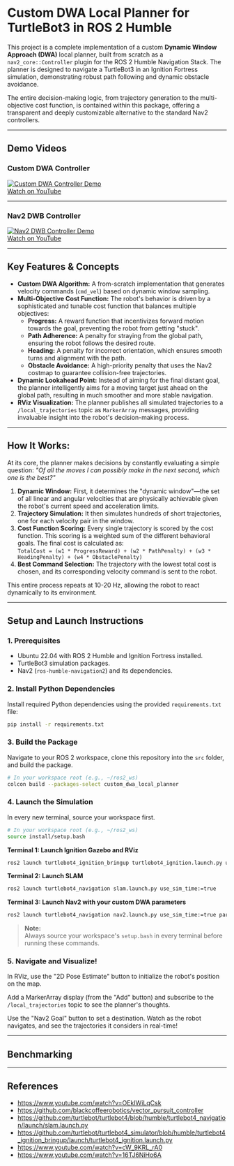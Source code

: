 # Custom DWA Local Planner for TurtleBot3 in ROS 2 Humble

This project is a complete implementation of a custom **Dynamic Window Approach (DWA)** local planner, built from scratch as a `nav2_core::Controller` plugin for the ROS 2 Humble Navigation Stack. The planner is designed to navigate a TurtleBot3 in an Ignition Fortress simulation, demonstrating robust path following and dynamic obstacle avoidance.

The entire decision-making logic, from trajectory generation to the multi-objective cost function, is contained within this package, offering a transparent and deeply customizable alternative to the standard Nav2 controllers.

---
## Demo Videos

### Custom DWA Controller  
[![Custom DWA Controller Demo](https://img.youtube.com/vi/FDOr9OuVGTk/0.jpg)](https://youtu.be/FDOr9OuVGTk)  
[Watch on YouTube](https://youtu.be/FDOr9OuVGTk)

---

### Nav2 DWB Controller  
[![Nav2 DWB Controller Demo](https://img.youtube.com/vi/1fDpRBxEuts/0.jpg)](https://youtu.be/1fDpRBxEuts)  
[Watch on YouTube](https://youtu.be/1fDpRBxEuts)

---

## Key Features & Concepts

- **Custom DWA Algorithm:** A from-scratch implementation that generates velocity commands (`cmd_vel`) based on dynamic window sampling.
- **Multi-Objective Cost Function:** The robot's behavior is driven by a sophisticated and tunable cost function that balances multiple objectives:
  - **Progress:** A reward function that incentivizes forward motion towards the goal, preventing the robot from getting "stuck".
  - **Path Adherence:** A penalty for straying from the global path, ensuring the robot follows the desired route.
  - **Heading:** A penalty for incorrect orientation, which ensures smooth turns and alignment with the path.
  - **Obstacle Avoidance:** A high-priority penalty that uses the Nav2 costmap to guarantee collision-free trajectories.
- **Dynamic Lookahead Point:** Instead of aiming for the final distant goal, the planner intelligently aims for a moving target just ahead on the global path, resulting in much smoother and more stable navigation.
- **RViz Visualization:** The planner publishes all simulated trajectories to a `/local_trajectories` topic as `MarkerArray` messages, providing invaluable insight into the robot's decision-making process.

---

## How It Works:

At its core, the planner makes decisions by constantly evaluating a simple question: _"Of all the moves I can possibly make in the next second, which one is the best?"_

1. **Dynamic Window:** First, it determines the "dynamic window"—the set of all linear and angular velocities that are physically achievable given the robot's current speed and acceleration limits.
2. **Trajectory Simulation:** It then simulates hundreds of short trajectories, one for each velocity pair in the window.
3. **Cost Function Scoring:** Every single trajectory is scored by the cost function. This scoring is a weighted sum of the different behavioral goals. The final cost is calculated as:  
   `TotalCost = (w1 * ProgressReward) + (w2 * PathPenalty) + (w3 * HeadingPenalty) + (w4 * ObstaclePenalty)`
4. **Best Command Selection:** The trajectory with the lowest total cost is chosen, and its corresponding velocity command is sent to the robot.

This entire process repeats at 10-20 Hz, allowing the robot to react dynamically to its environment.

---

## Setup and Launch Instructions

### 1. Prerequisites

- Ubuntu 22.04 with ROS 2 Humble and Ignition Fortress installed.
- TurtleBot3 simulation packages.
- Nav2 (`ros-humble-navigation2`) and its dependencies.

### 2. Install Python Dependencies

Install required Python dependencies using the provided `requirements.txt` file:

```bash
pip install -r requirements.txt
```

### 3. Build the Package

Navigate to your ROS 2 workspace, clone this repository into the `src` folder, and build the package.

```bash
# In your workspace root (e.g., ~/ros2_ws)
colcon build --packages-select custom_dwa_local_planner
```

### 4. Launch the Simulation

In every new terminal, source your workspace first.

```bash
# In your workspace root (e.g., ~/ros2_ws)
source install/setup.bash
```

**Terminal 1: Launch Ignition Gazebo and RViz**
```bash
ros2 launch turtlebot4_ignition_bringup turtlebot4_ignition.launch.py use_sim_time:=true rviz:=true
```

**Terminal 2: Launch SLAM**
```bash
ros2 launch turtlebot4_navigation slam.launch.py use_sim_time:=true
```

**Terminal 3: Launch Nav2 with your custom DWA parameters**
```bash
ros2 launch turtlebot4_navigation nav2.launch.py use_sim_time:=true params_file:=$(ros2 pkg prefix custom_dwa_local_planner)/share/custom_dwa_local_planner/config/tb4_custom_nav2_params.yaml
```

> **Note:**  
> Always source your workspace's `setup.bash` in every terminal before running these commands.

### 5. Navigate and Visualize!

In RViz, use the "2D Pose Estimate" button to initialize the robot's position on the map.

Add a MarkerArray display (from the "Add" button) and subscribe to the `/local_trajectories` topic to see the planner's thoughts.

Use the "Nav2 Goal" button to set a destination. Watch as the robot navigates, and see the trajectories it considers in real-time!

---

## Benchmarking

---

## References

- https://www.youtube.com/watch?v=OEkIWiLqCsk
- https://github.com/blackcoffeerobotics/vector_pursuit_controller
- https://github.com/turtlebot/turtlebot4/blob/humble/turtlebot4_navigation/launch/slam.launch.py
- https://github.com/turtlebot/turtlebot4_simulator/blob/humble/turtlebot4_ignition_bringup/launch/turtlebot4_ignition.launch.py
- https://www.youtube.com/watch?v=cW_9KRL_rA0
- https://www.youtube.com/watch?v=16TJ6NiHo6A
